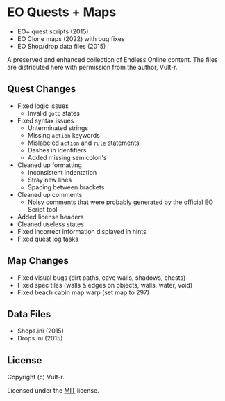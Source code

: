 # EO Quests + Maps

- EO+ quest scripts (2015)
- EO Clone maps (2022) with bug fixes
- EO Shop/drop data files (2015)

A preserved and enhanced collection of Endless Online content. The files are distributed here with permission from the author, Vult-r.

## Quest Changes

- Fixed logic issues
  - Invalid `goto` states
- Fixed syntax issues
  - Unterminated strings
  - Missing `action` keywords
  - Mislabeled `action` and `rule` statements
  - Dashes in identifiers
  - Added missing semicolon's
- Cleaned up formatting
  - Inconsistent indentation
  - Stray new lines
  - Spacing between brackets
- Cleaned up comments
  - Noisy comments that were probably generated by the official EO Script tool
- Added license headers
- Cleaned useless states
- Fixed incorrect information displayed in hints
- Fixed quest log tasks

## Map Changes
- Fixed visual bugs (dirt paths, cave walls, shadows, chests)
- Fixed spec tiles (walls & edges on objects, walls, water, void)
- Fixed beach cabin map warp (set map to 297)

## Data Files
- Shops.ini (2015)
- Drops.ini (2015)

## License

Copyright (c) Vult-r.

Licensed under the [MIT](LICENSE) license.
